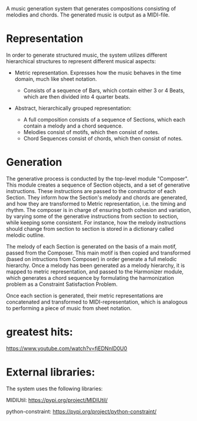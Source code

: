 A music generation system that generates compositions consisting of melodies and chords. 
The generated music is output as a MIDI-file. 

# Representation

In order to generate structured music, the system utilizes different hierarchical structures to represent different musical aspects: 

* Metric representation. Expresses how the music behaves in the time domain, much like sheet notation. 
    - Consists of a sequence of Bars, which contain either 3 or 4 Beats, which are then divided into 4 quarter beats.
    
* Abstract, hierarchically grouped representation:
    - A full composition consists of a sequence of Sections, which each contain a melody and a chord sequence.
    - Melodies consist of motifs, which then consist of notes. 
    - Chord Sequences consist of chords, which then consist of notes.

# Generation
The generative process is conducted by the top-level module "Composer". This module creates a sequence of Section objects, and a set of generative instructions. These instructions are passed to the constructor of each Section. They inform how the Section's melody and chords are generated, and how they are transformed to Metric representation, i.e. the timing and rhythm. The composer is in charge of ensuring both cohesion and variation, by varying some of the generative instructions from section to section, while keeping some consistent. For instance, how the melody instructions should change from section to section is stored in a dictionary called melodic outline. 

The melody of each Section is generated on the basis of a main motif, passed from the Composer. This main motif is then copied and transformed (based on intructions from Composer) in order generate a full melodic hierarchy. Once a melody has been generated as a melody hierarchy, it is mapped to metric representation, and passed to the Harmonizer module, which generates a chord sequence by formulating the harmonization problem as a Constraint Satisfaction Problem. 

Once each section is generated, their metric representations are concatenated and transformed to MIDI-representation, which is analogous to performing a piece of music from sheet notation.

# greatest hits:

https://www.youtube.com/watch?v=fjEDNnID0U0

# External libraries:

The system uses the following libraries:

MIDIUtil: https://pypi.org/project/MIDIUtil/

python-constraint: https://pypi.org/project/python-constraint/
